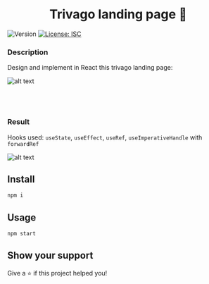 <h1 align="center">Trivago landing page 👋 </h1>
<p>
  <img alt="Version" src="https://img.shields.io/badge/version-1.0.0-blue.svg?cacheSeconds=2592000" />
  <a href="#" target="_blank">
    <img alt="License: ISC" src="https://img.shields.io/badge/License-ISC-yellow.svg" />
  </a>
</p>

### Description

Design and implement in React this trivago landing page:<br />

![alt text](./gifs/original.gif "Original")
<br /><br /><br /><br />
### Result

Hooks used: `useState`, `useEffect`, `useRef`, `useImperativeHandle` with `forwardRef`

![alt text](./gifs/myVersion.gif "My version")

## Install

```sh
npm i
```

## Usage

```sh
npm start
```

## Show your support

Give a ⭐️ if this project helped you!

